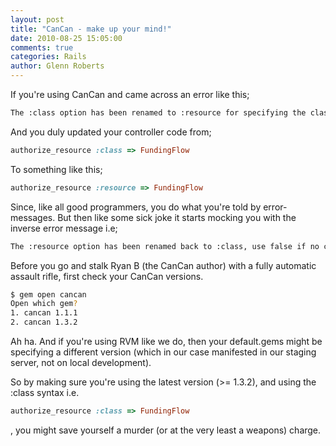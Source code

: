```yaml
---
layout: post
title: "CanCan - make up your mind!"
date: 2010-08-25 15:05:00
comments: true
categories: Rails
author: Glenn Roberts
---
```


If you're using CanCan and came across an error like this;

``` bash
The :class option has been renamed to :resource for specifying the class in CanCan.
```

And you duly updated your controller code from;

``` ruby
authorize_resource :class => FundingFlow
```

To something like this;

``` ruby
authorize_resource :resource => FundingFlow
```

Since, like all good programmers, you do what you're told by error-messages. But then like some sick joke it starts mocking you with the inverse error message i.e;

``` bash
The :resource option has been renamed back to :class, use false if no class.
```

Before you go and stalk Ryan B (the CanCan author) with a fully automatic assault rifle, first check your CanCan versions.

``` bash
$ gem open cancan
Open which gem? 
1. cancan 1.1.1 
2. cancan 1.3.2
```

Ah ha. And if you're using RVM like we do, then your default.gems might be specifying a different version (which in our case manifested in our staging server, not on local development).

So by making sure you're using the latest version (>= 1.3.2), and using the :class syntax i.e.

``` ruby
authorize_resource :class => FundingFlow
```

, you might save yourself a murder (or at the very least a weapons) charge.
